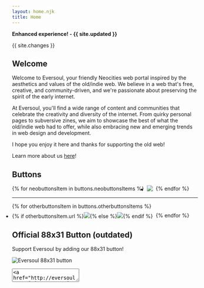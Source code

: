 ```yaml
---
layout: home.njk
title: Home
---
```


<article class="notice__box info__box no--mar--pad content--container">

**Enhanced experience! - {{ site.updated }}**

{{ site.changes }}

</article>

## Welcome

Welcome to Eversoul, your friendly Neocities web portal inspired by the aesthetics and values of the old/indie web. We believe in a web that's free, creative, and community-driven, and we're passionate about preserving the spirit of the early internet.

At Eversoul, you'll find a wide range of content and communities that celebrate the creativity and diversity of the internet. From quirky personal pages to subversive zines, we aim to showcase the best of what the old/indie web had to offer, while also embracing new and emerging trends in web design and development.

I hope you enjoy it here and thanks for supporting the old web!

Learn more about us [here](/about)!

## Buttons

<ul style="padding:0;display:flex;gap:0.5rem;  flex-wrap:wrap;"role="list">{% for neobuttonsItem in buttons.neobuttonsItems %}
<li><a href="{{ neobuttonsItem.url }}"><img src="{{ neobuttonsItem.img }}"/></a></li>
{% endfor %}</ul>

<hr/>

<ul style="padding:0;display:flex;gap:0.5rem;flex-wrap:wrap;"role="list">{% for otherbuttonsItem in buttons.otherbuttonsItems %}
<li>{% if otherbuttonsItem.url %}<a href="{{ otherbuttonsItem.url }}"><img src="{{ otherbuttonsItem.img }}"/></a>{% else %}<img src="{{ otherbuttonsItem.img }}"/>{% endif %}</li>{% endfor %}</ul>

## Official 88x31 Button (outdated)

Support Eversoul by adding our 88x31 button!

![Eversoul 88x31 button](/assets/buttons/eversoul.png)

<textarea readonly aria-label="button-code">
&lt;a href="http://eversoul.neocities.org/"&gt;&lt;img src="http://eversoul.neocities.org/assets/buttons/eversoul.png" alt="eversoul 88x31 button"/&gt;&lt;/a&gt;</textarea>
